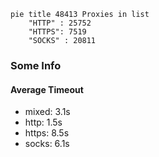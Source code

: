 
```mermaid
pie title 48413 Proxies in list
    "HTTP" : 25752
    "HTTPS": 7519
    "SOCKS" : 20811
```

### Some Info
#### Average Timeout

- mixed: 3.1s
- http: 1.5s
- https: 8.5s
- socks: 6.1s